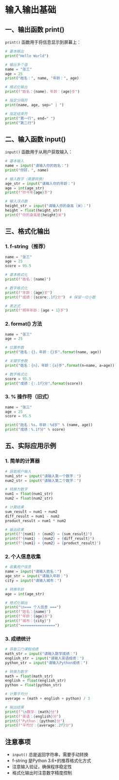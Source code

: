 # 输入输出基础

## 一、输出函数 print()

`print()` 函数用于将信息显示到屏幕上：

```python
# 基本输出
print("Hello World")

# 输出多个值
name = "张三"
age = 25
print("姓名：", name, "年龄：", age)

# 格式化输出
print(f"姓名：{name}，年龄：{age}岁")

# 指定分隔符
print(name, age, sep=" | ")

# 指定结束符
print("第一行", end=" ")
print("第二行")
```

## 二、输入函数 input()

`input()` 函数用于从用户获取输入：

```python
# 基本输入
name = input("请输入你的姓名：")
print("你好，", name)

# 输入数字（需要转换）
age_str = input("请输入你的年龄：")
age = int(age_str)
print(f"你今年{age}岁")

# 输入浮点数
height_str = input("请输入你的身高（米）：")
height = float(height_str)
print(f"你的身高是{height}米")
```

## 三、格式化输出

### 1. f-string（推荐）

```python
name = "张三"
age = 25
score = 95.5

# 基本格式化
print(f"姓名：{name}")

# 数字格式化
print(f"年龄：{age}岁")
print(f"成绩：{score:.1f}分")  # 保留一位小数

# 表达式
print(f"明年年龄：{age + 1}岁")
```

### 2. format() 方法

```python
name = "张三"
age = 25

# 位置参数
print("姓名：{}，年龄：{}岁".format(name, age))

# 关键字参数
print("姓名：{n}，年龄：{a}岁".format(n=name, a=age))

# 数字格式化
score = 95.5
print("成绩：{:.1f}分".format(score))
```

### 3. % 操作符（旧式）

```python
name = "张三"
age = 25
score = 95.5

print("姓名：%s，年龄：%d岁" % (name, age))
print("成绩：%.1f分" % score)
```

## 五、实际应用示例

### 1. 简单的计算器

```python
# 获取用户输入
num1_str = input("请输入第一个数字：")
num2_str = input("请输入第二个数字：")

# 转换为数字
num1 = float(num1_str)
num2 = float(num2_str)

# 计算结果
sum_result = num1 + num2
diff_result = num1 - num2
product_result = num1 * num2

# 输出结果
print(f"{num1} + {num2} = {sum_result}")
print(f"{num1} - {num2} = {diff_result}")
print(f"{num1} × {num2} = {product_result}")
```

### 2. 个人信息收集

```python
# 收集用户信息
name = input("请输入姓名：")
age_str = input("请输入年龄：")
city = input("请输入城市：")

# 转换年龄
age = int(age_str)

# 格式化输出
print("\n=== 个人信息 ===")
print(f"姓名：{name}")
print(f"年龄：{age}岁")
print(f"城市：{city}")
print("================")
```

### 3. 成绩统计

```python
# 获取三门课程成绩
math_str = input("请输入数学成绩：")
english_str = input("请输入英语成绩：")
python_str = input("请输入Python成绩：")

# 转换为数字
math = float(math_str)
english = float(english_str)
python = float(python_str)

# 计算平均分
average = (math + english + python) / 3

# 输出结果
print(f"\n数学：{math}分")
print(f"英语：{english}分")
print(f"Python：{python}分")
print(f"平均分：{average:.2f}分")
```

## 注意事项

- `input()` 总是返回字符串，需要手动转换
- f-string 是Python 3.6+的推荐格式化方式
- 注意输入验证，确保程序稳定性
- 格式化输出时注意数字精度控制
